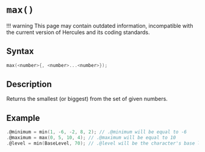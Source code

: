 # `max()`

!!! warning
	This page may contain outdated information, incompatible with the current version of Hercules and its coding standards.

## Syntax

```c
max(<number>{, <number>...<number>});
```

## Description

Returns the smallest (or biggest) from the set of given numbers.

## Example

```c
.@minimum = min(1, -6, -2, 8, 2); // .@minimum will be equal to -6
.@maximum = max(0, 5, 10, 4); // .@maximum will be equal to 10
.@level = min(BaseLevel, 70); // .@level will be the character's base level, capped to 70
```
